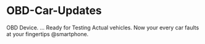 # OBD-Car-Updates
OBD Device. ... Ready for Testing Actual vehicles. Now  your every car faults at your fingertips @smartphone.
